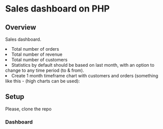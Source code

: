 # Sales dashboard on PHP

## Overview
Sales dashboard.

<li>Total number of orders</li>
<li>Total number of revenue</li>
<li>Total number of customers</li>
<li>Statistics by default should be based on last month, with an option to change to any time period (to & from).</li>
<li>Create 1 month timeframe chart with customers and orders (something like this - (high charts can be used):</li>

## Setup

Please, clone the repo 

### Dashboard
